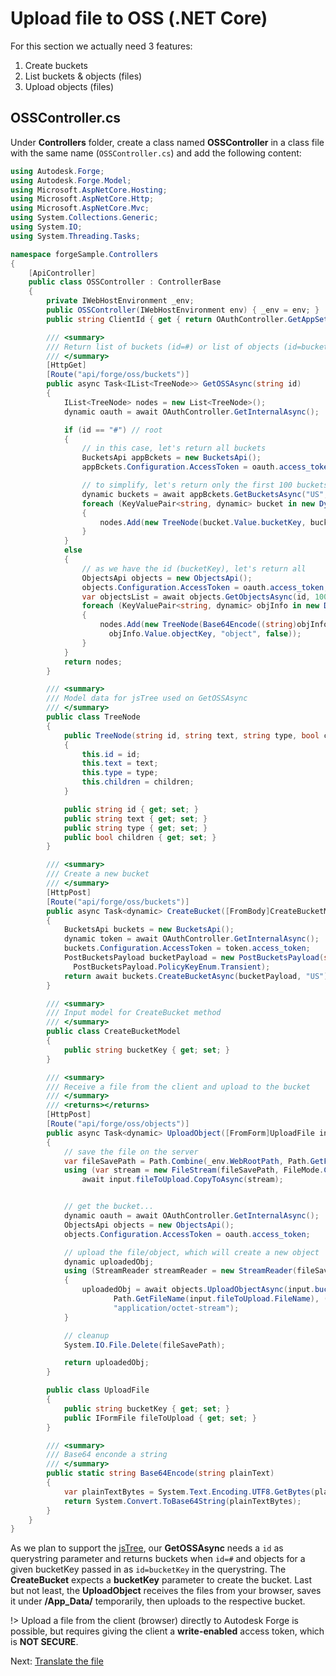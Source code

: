 # Upload file to OSS (.NET Core)

For this section we actually need 3 features:

1. Create buckets
2. List buckets & objects (files)
3. Upload objects (files)

## OSSController.cs

Under **Controllers** folder, create a class named **OSSController** in a class file with the same name (`OSSController.cs`) and add the following content:

```csharp
using Autodesk.Forge;
using Autodesk.Forge.Model;
using Microsoft.AspNetCore.Hosting;
using Microsoft.AspNetCore.Http;
using Microsoft.AspNetCore.Mvc;
using System.Collections.Generic;
using System.IO;
using System.Threading.Tasks;

namespace forgeSample.Controllers
{
    [ApiController]
    public class OSSController : ControllerBase
    {
        private IWebHostEnvironment _env;
        public OSSController(IWebHostEnvironment env) { _env = env; }
        public string ClientId { get { return OAuthController.GetAppSetting("FORGE_CLIENT_ID").ToLower(); } }

        /// <summary>
        /// Return list of buckets (id=#) or list of objects (id=bucketKey)
        /// </summary>
        [HttpGet]
        [Route("api/forge/oss/buckets")]
        public async Task<IList<TreeNode>> GetOSSAsync(string id)
        {
            IList<TreeNode> nodes = new List<TreeNode>();
            dynamic oauth = await OAuthController.GetInternalAsync();

            if (id == "#") // root
            {
                // in this case, let's return all buckets
                BucketsApi appBckets = new BucketsApi();
                appBckets.Configuration.AccessToken = oauth.access_token;

                // to simplify, let's return only the first 100 buckets
                dynamic buckets = await appBckets.GetBucketsAsync("US", 100);
                foreach (KeyValuePair<string, dynamic> bucket in new DynamicDictionaryItems(buckets.items))
                {
                    nodes.Add(new TreeNode(bucket.Value.bucketKey, bucket.Value.bucketKey.Replace(ClientId + "-", string.Empty), "bucket", true));
                }
            }
            else
            {
                // as we have the id (bucketKey), let's return all 
                ObjectsApi objects = new ObjectsApi();
                objects.Configuration.AccessToken = oauth.access_token;
                var objectsList = await objects.GetObjectsAsync(id, 100);
                foreach (KeyValuePair<string, dynamic> objInfo in new DynamicDictionaryItems(objectsList.items))
                {
                    nodes.Add(new TreeNode(Base64Encode((string)objInfo.Value.objectId),
                      objInfo.Value.objectKey, "object", false));
                }
            }
            return nodes;
        }

        /// <summary>
        /// Model data for jsTree used on GetOSSAsync
        /// </summary>
        public class TreeNode
        {
            public TreeNode(string id, string text, string type, bool children)
            {
                this.id = id;
                this.text = text;
                this.type = type;
                this.children = children;
            }

            public string id { get; set; }
            public string text { get; set; }
            public string type { get; set; }
            public bool children { get; set; }
        }

        /// <summary>
        /// Create a new bucket 
        /// </summary>
        [HttpPost]
        [Route("api/forge/oss/buckets")]
        public async Task<dynamic> CreateBucket([FromBody]CreateBucketModel bucket)
        {
            BucketsApi buckets = new BucketsApi();
            dynamic token = await OAuthController.GetInternalAsync();
            buckets.Configuration.AccessToken = token.access_token;
            PostBucketsPayload bucketPayload = new PostBucketsPayload(string.Format("{0}-{1}", ClientId, bucket.bucketKey.ToLower()), null,
              PostBucketsPayload.PolicyKeyEnum.Transient);
            return await buckets.CreateBucketAsync(bucketPayload, "US");
        }

        /// <summary>
        /// Input model for CreateBucket method
        /// </summary>
        public class CreateBucketModel
        {
            public string bucketKey { get; set; }
        }

        /// <summary>
        /// Receive a file from the client and upload to the bucket
        /// </summary>
        /// <returns></returns>
        [HttpPost]
        [Route("api/forge/oss/objects")]
        public async Task<dynamic> UploadObject([FromForm]UploadFile input)
        {
            // save the file on the server
            var fileSavePath = Path.Combine(_env.WebRootPath, Path.GetFileName(input.fileToUpload.FileName));
            using (var stream = new FileStream(fileSavePath, FileMode.Create))
                await input.fileToUpload.CopyToAsync(stream);


            // get the bucket...
            dynamic oauth = await OAuthController.GetInternalAsync();
            ObjectsApi objects = new ObjectsApi();
            objects.Configuration.AccessToken = oauth.access_token;

            // upload the file/object, which will create a new object
            dynamic uploadedObj;
            using (StreamReader streamReader = new StreamReader(fileSavePath))
            {
                uploadedObj = await objects.UploadObjectAsync(input.bucketKey,
                       Path.GetFileName(input.fileToUpload.FileName), (int)streamReader.BaseStream.Length, streamReader.BaseStream,
                       "application/octet-stream");
            }

            // cleanup
            System.IO.File.Delete(fileSavePath);

            return uploadedObj;
        }

        public class UploadFile
        {
            public string bucketKey { get; set; }
            public IFormFile fileToUpload { get; set; }
        }

        /// <summary>
        /// Base64 enconde a string
        /// </summary>
        public static string Base64Encode(string plainText)
        {
            var plainTextBytes = System.Text.Encoding.UTF8.GetBytes(plainText);
            return System.Convert.ToBase64String(plainTextBytes);
        }
    }
}
```

As we plan to support the [jsTree](https://www.jstree.com/), our **GetOSSAsync** needs a `id` as querystring parameter and returns buckets when `id=#` and objects for a given bucketKey passed in as `id=bucketKey` in the querystring. The **CreateBucket** expects a **bucketKey** parameter to create the bucket. Last but not least, the **UploadObject** receives the files from your browser, saves it under **/App_Data/** temporarily, then uploads to the respective bucket.

!> Upload a file from the client (browser) directly to Autodesk Forge is possible, but requires giving the client a **write-enabled** access token, which is **NOT SECURE**.

Next: [Translate the file](modelderivative/translate/)
